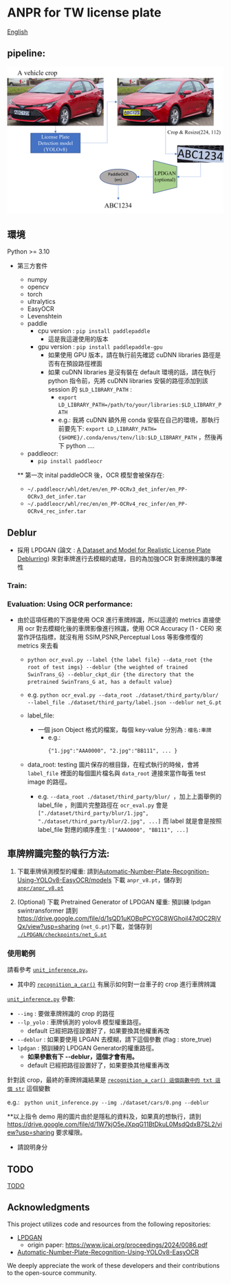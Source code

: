 # ANPR for TW license plate 

[English](../readme.md)

## pipeline:
<img src="./anplr.png">

## 環境
Python >= 3.10
- 第三方套件
    - numpy
    - opencv 
    - torch
    - ultralytics
    - EasyOCR
    - Levenshtein
    - paddle 
        - cpu version : ```pip install paddlepaddle``` 
            - 這是我這邊使用的版本
        - gpu version : ```pip install paddlepaddle-gpu```
            - 如果使用 GPU 版本，請在執行前先確認  cuDNN libraries 路徑是否有在預設路徑裡面
            - 如果 cuDNN libraries 是沒有裝在 default 環境的話，請在執行 python 指令前，先將 cuDNN libraries 安裝的路徑添加到該 session 的 ```$LD_LIBRARY_PATH``` :
                - ```export LD_LIBRARY_PATH=/path/to/your/libraries:$LD_LIBRARY_PATH```
                - e.g.: 我將 cuDNN 額外用 conda 安裝在自己的環境，那執行前要先下: ```export LD_LIBRARY_PATH={$HOME}/.conda/envs/tenv/lib:$LD_LIBRARY_PATH``` ，然後再下 python ....
    - paddleocr:
        - ```pip install paddleocr```

    ** 第一次 inital paddleOCR 後，OCR 模型會被保存在:     
    - ```~/.paddleocr/whl/det/en/en_PP-OCRv3_det_infer/en_PP-OCRv3_det_infer.tar```
    - ```~/.paddleocr/whl/rec/en/en_PP-OCRv4_rec_infer/en_PP-OCRv4_rec_infer.tar```


## Deblur
- 採用 LPDGAN (論文 : [A Dataset and Model for Realistic License Plate Deblurring](https://www.ijcai.org/proceedings/2024/0086.pdf)) 來對車牌進行去模糊的處理，目的為加強OCR 對車牌辨識的準確性
### Train:
### Evaluation: Using OCR performance:
  - 由於這項任務的下游是使用 OCR 進行車牌辨識，所以這邊的 metrics 直接使用 ocr 對去模糊化後的車牌影像進行辨識，使用 OCR Accuracy (1 - CER) 來當作評估指標，就沒有用 SSIM,PSNR,Perceptual Loss 等影像修復的 metrics 來去看
    - ```python ocr_eval.py --label {the label file} --data_root {the root of test imgs} --deblur {the weighted of trained SwinTrans_G} --deblur_ckpt_dir {the directory that the pretrained SwinTrans_G at, has a default value}```
    
    -  e.g. ```python ocr_eval.py --data_root ./dataset/third_party/blur/ --label_file ./dataset/third_party/label.json --deblur net_G.pt```

    - label_file:
      - 一個 json Object 格式的檔案，每個 key-value 分別為 : ```檔名:車牌```
        - e.g.: 
            ```
            {"1.jpg":"AAA0000", "2.jpg":"BB111", ... }
            ```
    - data_root: testing 圖片保存的根目錄，在程式執行的時候，會將 ```label_file``` 裡面的每個圖片檔名與 ```data_root``` 連接來當作每張 test image 的路徑。 
        - e.g. ```--data_root ./dataset/third_party/blur/ ```，加上上面舉例的 label_file ，則圖片完整路徑在 ```ocr_eval.py``` 會是 ```["./dataset/third_party/blur/1.jpg", "./dataset/third_party/blur/2.jpg", ...]``` 而 label 就是會是按照 label_file 對應的順序產生 : ```["AAA0000", "BB111", ...]```

## 車牌辨識完整的執行方法:

1. 下載車牌偵測模型的權重: 請到[Automatic-Number-Plate-Recognition-Using-YOLOv8-EasyOCR/models](https://github.com/ANPR-ORG/Automatic-Number-Plate-Recognition-Using-YOLOv8-EasyOCR/tree/main/models) 下載 ```anpr_v8.pt```，儲存到 [```anpr/anpr_v8.pt```](```./anpr```)

2. (Optional) 下載 Pretrained Generator of LPDGAN 權重:
預訓練 lpdgan swintransformer 請到 https://drive.google.com/file/d/1sQD1uKOBpPCYGC8WGhoil47dOC2RjVQx/view?usp=sharing (```net_G.pt```)下載，並儲存到 [```./LPDGAN/checkpoints/net_G.pt```](./LPDGAN/checkpoints)

### 使用範例
請看參考 [```unit_inference.py```](./unit_inference.py)。

- 其中的 [```recognition_a_car()```](./unit_inference.py#L14) 有展示如何對一台車子的 crop 進行車牌辨識

[```unit_inference.py```](./unit_inference.py) 參數:
- ```--img``` : 要做車牌辨識的 crop 的路徑
- ```--lp_yolo``` : 車牌偵測的 yolov8 模型權重路徑。 
    - default 已經把路徑設置好了，如果要換其他權重再改
- ```--deblur``` : 如果要使用 LPGAN 去模糊，請下這個參數 (flag : store_true)
- ```lpdgan``` : 預訓練的 LPDGAN Generator的權重路徑。
    - **如果參數有下 --deblur，這個才會有用。**
    - default 已經把路徑設置好了，如果要換其他權重再改

針對該 crop，最終的車牌辨識結果是 [```recognition_a_car() 這個函數中的 txt 這個 str```](./unit_inference.py#L45) 這個變數

e.g.:
``` python unit_inference.py --img ./dataset/cars/0.png --deblur```

**以上指令 demo 用的圖片由於是隱私的資料及，如果真的想執行，請到 https://drive.google.com/file/d/1W7kjO5eJXpqG11BtDkuL0MsdQdxB7SL2/view?usp=sharing 要求權限。
- 請說明身分

## TODO
[TODO](./TODO.md)

## Acknowledgments

This project utilizes code and resources from the following repositories:

- [LPDGAN](https://github.com/haoyGONG/LPDGAN.git)
    - origin paper: https://www.ijcai.org/proceedings/2024/0086.pdf
- [Automatic-Number-Plate-Recognition-Using-YOLOv8-EasyOCR](https://github.com/ANPR-ORG/Automatic-Number-Plate-Recognition-Using-YOLOv8-EasyOCR.git)

We deeply appreciate the work of these developers and their contributions to the open-source community.
